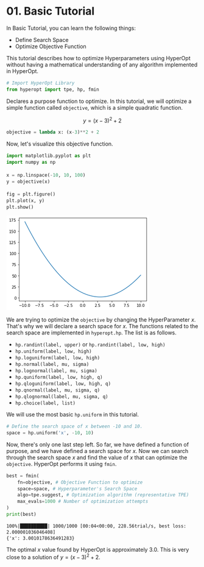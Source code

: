 # 01. Basic Tutorial

In Basic Tutorial, you can learn the following things:

* Define Search Space
* Optimize Objective Function

This tutorial describes how to optimize Hyperparameters using HyperOpt without having a mathematical understanding of any algorithm implemented in HyperOpt.


```python
# Import HyperOpt Library
from hyperopt import tpe, hp, fmin
```

Declares a purpose function to optimize. In this tutorial, we will optimize a simple function called `objective`, which is a simple quadratic function.

$$ y = (x-3)^2 + 2 $$


```python
objective = lambda x: (x-3)**2 + 2
```

Now, let's visualize this objective function.


```python
import matplotlib.pyplot as plt
import numpy as np

x = np.linspace(-10, 10, 100)
y = objective(x)

fig = plt.figure()
plt.plot(x, y)
plt.show()
```


![png](01-basic-tutorial_files/01-basic-tutorial_6_0.png)


We are trying to optimize the `objective` by changing the HyperParameter $x$. That's why we will declare a search space for $x$. The functions related to the search space are implemented in `hyperopt.hp`. The list is as follows.

* `hp.randint(label, upper)` or `hp.randint(label, low, high)`
* `hp.uniform(label, low, high)`
* `hp.loguniform(label, low, high)`    
* `hp.normal(label, mu, sigma)`
* `hp.lognormal(label, mu, sigma)`
* `hp.quniform(label, low, high, q)`
* `hp.qloguniform(label, low, high, q)`
* `hp.qnormal(label, mu, sigma, q)`
* `hp.qlognormal(label, mu, sigma, q)`
* `hp.choice(label, list)`

We will use the most basic `hp.uniform` in this tutorial.
    


```python
# Define the search space of x between -10 and 10.
space = hp.uniform('x', -10, 10)
```

Now, there's only one last step left. So far, we have defined a function of purpose, and we have defined a search space for $x$. Now we can search through the search space $x$ and find the value of $x$ that can optimize the `objective`. HyperOpt performs it using `fmin`.


```python
best = fmin(
    fn=objective, # Objective Function to optimize
    space=space, # Hyperparameter's Search Space
    algo=tpe.suggest, # Optimization algorithm (representative TPE)
    max_evals=1000 # Number of optimization attempts
)
print(best)
```

    100%|██████████| 1000/1000 [00:04<00:00, 228.56trial/s, best loss: 2.000001036046408]
    {'x': 3.0010178636491283}


The optimal $x$ value found by HyperOpt is approximately 3.0. This is very close to a solution of $y=(x-3)^2+2$.
